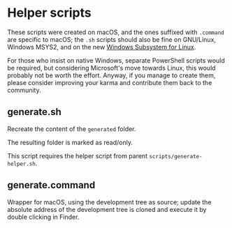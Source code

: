 # Helper scripts

These scripts were created on macOS, and the ones suffixed with `.command` are specific to macOS; the `.sh` scripts should also be fine on GNU/Linux, Windows MSYS2, and on the new [Windows Subsystem for Linux](https://msdn.microsoft.com/commandline/wsl/about).

For those who insist on native Windows, separate PowerShell scripts would be required, but considering Microsoft's move towards Linux, this would probably not be worth the effort. Anyway, if you manage to create them, please consider improving your karma and contribute them back to the community.

## generate.sh

Recreate the content of the `generated` folder.

The resulting folder is marked as read/only.

This script requires the helper script from parent `scripts/generate-helper.sh`.

## generate.command

Wrapper for macOS, using the development tree as source; update the absolute address of the development tree is cloned and execute it by double clicking in Finder.
